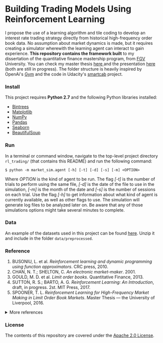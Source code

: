 Building Trading Models Using Reinforcement Learning
==================


I propose the use of a learning algorithm and tile coding to develop an interest rate trading strategy directly from historical high-frequency order book data. No assumption about market dynamics is made, but it requires creating a simulator wherewith the learning agent can interact to gain experience. **This repository contains the framework built** to my dissertation of the quantitative finance mastership program, from [FGV](http://portal.fgv.br/en/news/fgv-among-worlds-10-best-think-tanks) University. You can check my master thesis <a href="" target="_blank">here </a> and the presentation <a href="" target="_blank">here </a> (both are still in progress). The folder structure is heavily inspired by OpenAi's [Gym](https://github.com/openai/gym) and the code in Udacity's [smartcab](https://github.com/udacity/machine-learning/tree/master/projects/smartcab) project.


### Install
This project requires **Python 2.7** and the following Python libraries installed:

- [Bintrees](https://pypi.python.org/pypi/bintrees/2.0.2)
- [Matplotlib](http://matplotlib.org/)
- [NumPy](http://www.numpy.org/)
- [Pandas](http://pandas.pydata.org)
- [Seaborn](https://web.stanford.edu/~mwaskom/software/seaborn/)
- [BeautifulSoup](https://pypi.python.org/pypi/beautifulsoup4)


### Run
In a terminal or command window, navigate to the top-level project directory `rl_trading/` (that contains this README) and run the following command:

```shell
$ python -m market_sim.agent [-h] [-t] [-d] [-s] [-m] <OPTION>
```

Where *OPTION* is the kind of agent to be run. The flag *[-t]* is the number of trials to perform using the same file, *[-d]* is the date of the file to use in the simulation, *[-m]* is the month of the date and *[-s]* is the number of sessions on each trial. Use the flag *[-h]* to get information about what kind of agent is currently available, as well as other flags to use. The simulation will generate log files to be analyzed later on. Be aware that any of those simulations options might take several minutes to complete.


### Data
An example of the datasets used in this project can be found [here](https://www.dropbox.com/s/xo5ul1h3hmtfw1k/201702.zip?dl=0). Unzip it and include in the folder `data/preprocessed`.


### Reference
1. BUSONIU, L. et al. *Reinforcement learning and dynamic programming using function approximators*. CRC press, 2010.
2. CHAN, N. T.; SHELTON, C. *An electronic market-maker*. 2001.
3. GOULD, M. D. et al. *Limit order books*. Quantitative Finance, 2013.
3. SUTTON, R. S.; BARTO, A. G. *Reinforcement Learning: An Introduction*, draft, in progress. 2st. MIT Press, 2017.
4. SPOONER, T. L. *Reinforcement Learning for High-Frequency Market Making in Limit Order Book Markets*. Master Thesis — the University of Liverpool, 2016.

<details><summary>More references</summary>

6. BELLMAN, R. *The theory of dynamic programming*. 1954.
7. CUMMING, J.; ALRAJEH, D.; DICKENS, L. *An Investigation into the Use of Reinforcement Learning Techniques within the Algorithmic Trading Domain.* Master Thesis, 2015.
5. DU, X.; ZHAI, J.; LV, K. *Algorithm trading using q-learning and recurrent reinforcement learning*. Citeseer, v. 1, p. 1, n.d.
6. FERRUCCI, D. et al. *Building watson: An overview of the deepqa project*. AI magazine, v. 31, n. 3, p. 59–79, 2010.
7. FLETCHER, T. *Machine learning for financial market prediction*. Thesis — UCL (University College London), 2012.
9. HALL, T.; KUMAR, N. *Why Machine Learning Models Often Fail to Learn: QuickTake Q&A*. 2017. [Online].
10. KAELBLING, L. P.; LITTMAN, M. L.; MOORE, A. W. *Reinforcement learning: a survey*. Journal of Artificial Intelligence Research, v. 4, p. 237–285, 1996.
11. KEARNS, M.; NEVMYVAKA, Y. *Machine learning for market microstructure and high frequency trading*. 2013.
12. KIM, A. J.; SHELTON, C. R.; POGGIO, T. *Modeling stock order flows and learning market-making from data*. 2002.
13. KPMG International. *Transformative change: How innovation and technology are shaping an industry*. 2016.
14. LEE, J. W. et al. *A multiagent approach to q-learning for daily stock trading*. IEEE Transactions on Systems, Man, and Cybernetics-Part A: Systems and Humans, IEEE, v. 37, n. 6, p. 864–877, 2007.
15. LI, X. et al. *An intelligent market making strategy in algorithmic trading*. Frontiers of Computer Science, Springer, v. 8, n. 4, p. 596–608, 2014.
16. LUESKA, L. C. *Modelo HJM multifatorial com processo de difusãso com jumps aplicado ao mercado brasileiro*. Master Thesis, 2016.
17. MELO, F. S.; MEYN, S. P.; RIBEIRO, M. I. *An analysis of reinforcement learning with function approximation*. In: ACM. Proceedings of the 25th international conference on Machine learning. 2008. p. 664–671.
18. MITCHELL, T. *Machine Learning*. McGraw-Hill, 1997. (McGraw-Hill International Editions). ISBN 9780071154673.
19. MOHRI, M.; ROSTAMIZADEH, A.; TALWALKAR, A. *Foundations of Machine Learning*. The MIT Press, 2012. ISBN 026201825X, 9780262018258.
20. NEVMYVAKA, Y.; FENG, Y.; KEARNS, M. *Reinforcement learning for optimized trade execution*. In: ACM. Proceedings of the 23rd international conference on Machine learning. 2006. p. 673–680.
21. O’HARA, M. *High frequency market microstructure*. Journal of Financial Economics, Elsevier, v. 116, n. 2, p. 257–270, 2015.
22. RONCALLI, T. *Big Data in Asset Management*. 2014. Apresentação.
23. SEIJEN, H. van; FATEMI, M.; ROMOFF, J. *Improving scalability of reinforcement learning by separation of concerns*. arXiv preprint arXiv:1612.05159, 2016.
24. SHERSTOV, A. A.; STONE, P. *Function approximation via tile coding: Automating parameter choice*. In: SPRINGER. International Symposium on Abstraction, Reformulation, and Approximation. 2005. p. 194–205.
25. SHREVE, S. *Stochastic calculus for finance I: the binomial asset pricing model*. Springer Science & Business Media, 2012.
26. SILVER, D. et al. *Mastering the game of go with deep neural networks and tree search*. Nature, Nature Publishing Group, v. 529, n. 7587, p. 484–489, 2016.
29. WASKOW, S. J. *Aprendizado por reforço utilizando tile coding em cenários multiagente*. 2010.
30. WATKINS, C. J.; DAYAN, P. *Q-learning*. Machine learning, Springer, v. 8, n. 3-4, p. 279–292, 1992.
31. WATKINS, C. J. C. H. *Learning from delayed rewards*. Thesis — University of Cambridge England, 1989.
32. XAVIER, A. *The Distribution/Intermediation Industry in Brazil: Challenges and Trends*. 2015. [Online].
</details>


### License
The contents of this repository are covered under the [Apache 2.0 License](LICENSE.md).
